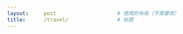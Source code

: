 ```yaml
---
layout:     post   				    # 使用的布局（不需要改）
title:      /travel/  				# 标题
---
```


<!-- require APlayer -->
<link rel="stylesheet" href="/ipa picture/css/APlayer.min.css">
<div id="aplayer"></div>
<script src="/ipa picture/js/APlayer.min.js"></script> 


<!-- APlayer 加载参数 -->
<!-- <script type="text/javascript">
const ap = new APlayer({
    container: document.getElementById('aplayer'),
    preload: 'none',
    lrcType: 3,
    audio: {
        name: '暧昧',
        artist: '王菲',
        url: '/ipa picture/6/王菲 - 暧昧.mp3',
        cover: '/ipa picture/6/王菲 - 暧昧.jpg',
        lrc: '/ipa picture/6/王菲 - 暧昧.lrc'
    }
});
</script> -->


<!-- APlayer-full 加载参数 -->
<script type="text/javascript">
const ap = new APlayer({
    container: document.getElementById('aplayer'),
    fixed: false,
    mini: false,
    autoplay: false,
    theme: '#b7daff',
    loop: 'all', 
    order: 'list',
    preload: 'none',
    volume: 0.7,
    mutex: true,
    lrcType: 3,
    listFolded: true,
    listMaxHeight: 90,
    storageName: 'aplayer-setting',
    audio: [
        {
            name: 'Miles',
            artist: 'David Munyon',
            url: '/ipa picture/8/David Munyon - Miles.mp3',
            cover: '/ipa picture/8/David Munyon - Miles.jpg',
            lrc: '/ipa picture/8/David Munyon - Miles.lrc'
        },        
        {
            name: 'shelter',
            artist: 'hakaisu,Alys',
            url: '/ipa picture/8/hakaisu,Alys - shelter.mp3',
            cover: '/ipa picture/8/hakaisu,Alys - shelter.jpg',
            lrc: '/ipa picture/8/hakaisu,Alys - shelter.lrc'
        },
        {
            name: 'Just the Way You Are',
            artist: 'Pi Ano',
            url: '/ipa picture/8/Pi Ano - Just the Way You Are.mp3',
            cover: '/ipa picture/8/Pi Ano - Just the Way You Are.jpg',
            lrc: '/ipa picture/8/Pi Ano - Just the Way You Are.lrc'
        }
    ]
});
</script>
